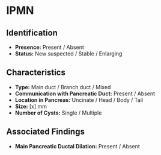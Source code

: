 # IPMN

## Identification

- **Presence:** Present / Absent
- **Status:** New suspected / Stable / Enlarging

## Characteristics

- **Type:** Main duct / Branch duct / Mixed
- **Communication with Pancreatic Duct:** Present / Absent
- **Location in Pancreas:** Uncinate / Head / Body / Tail
- **Size:** [x] mm
- **Number of Cysts:** Single / Multiple

## Associated Findings

- **Main Pancreatic Ductal Dilation:** Present / Absent
